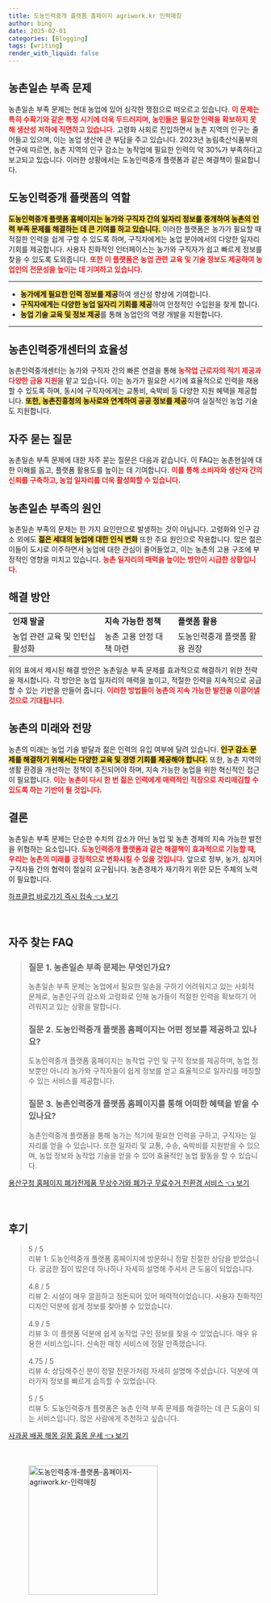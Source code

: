 ```yaml
---
title: 도농인력중개 플랫폼 홈페이지 agriwork.kr 인력매칭
author: bing
date: 2025-02-01
categories: [Blogging]
tags: [writing]
render_with_liquid: false
---
```



<h2 id='농촌일손부족문제'>농촌일손 부족 문제</h2>

<p>농촌일손 부족 문제는 현대 농업에 있어 심각한 쟁점으로 떠오르고 있습니다. <b><span style="color: #ee2323;">이 문제는 특히 수확기와 같은 특정 시기에 더욱 두드러지며, 농민들은 필요한 인력을 확보하지 못해 생산성 저하에 직면하고 있습니다.</span></b> 고령화 사회로 진입하면서 농촌 지역의 인구는 줄어들고 있으며, 이는 농업 생산에 큰 부담을 주고 있습니다. 2023년 농림축산식품부의 연구에 따르면, 농촌 지역의 인구 감소는 농작업에 필요한 인력의 약 30%가 부족하다고 보고되고 있습니다. 이러한 상황에서는 도농인력중개 플랫폼과 같은 해결책이 필요합니다.</p>

<h2 id='도농인력중개플랫폼'>도농인력중개 플랫폼의 역할</h2>

<p><b><span style="background-color: #ffe066;">도농인력중개 플랫폼 홈페이지는 농가와 구직자 간의 일자리 정보를 중개하여 농촌의 인력 부족 문제를 해결하는 데 큰 기여를 하고 있습니다.</span></b> 이러한 플랫폼은 농가가 필요할 때 적절한 인력을 쉽게 구할 수 있도록 하며, 구직자에게는 농업 분야에서의 다양한 일자리 기회를 제공합니다. 사용자 친화적인 인터페이스는 농가와 구직자가 쉽고 빠르게 정보를 찾을 수 있도록 도와줍니다. <b><span style="color: #ee2323;">또한 이 플랫폼은 농업 관련 교육 및 기술 정보도 제공하여 농업인의 전문성을 높이는 데 기여하고 있습니다.</span></b></p>

<hr />

<ul>
    <li><b><span style="background-color: #ffe066;">농가에게 필요한 인력 정보를 제공</span></b>하여 생산성 향상에 기여합니다.</li>
    <li><b><span style="background-color: #ffe066;">구직자에게는 다양한 농업 일자리 기회를 제공</span></b>하여 안정적인 수입원을 찾게 합니다.</li>
    <li><b><span style="background-color: #ffe066;">농업 기술 교육 및 정보 제공</span></b>를 통해 농업인의 역량 개발을 지원합니다.</li>
</ul>

<hr />

<h2 id='농촌인력중개센터의효율성'>농촌인력중개센터의 효율성</h2>

<p>농촌인력중개센터는 농가와 구직자 간의 빠른 연결을 통해 <b><span style="color: #ee2323;">농작업 근로자의 적기 제공과 다양한 금융 지원</span></b>을 맡고 있습니다. 이는 농가가 필요한 시기에 효율적으로 인력을 채용할 수 있도록 하며, 동시에 구직자에게는 교통비, 숙박비 등 다양한 지원 혜택을 제공합니다. <b><span style="background-color: #ffe066;">또한, 농촌진흥청의 농사로와 연계하여 공공 정보를 제공</span></b>하여 실질적인 농업 기술도 지원합니다.</p>

<h2 id='자주묻는질문'>자주 묻는 질문</h2>

<p>농촌일손 부족 문제에 대한 자주 묻는 질문은 다음과 같습니다. 이 FAQ는 농촌현실에 대한 이해를 돕고, 플랫폼 활용도를 높이는 데 기여합니다. <b><span style="color: #ee2323;">이를 통해 소비자와 생산자 간의 신뢰를 구축하고, 농업 일자리를 더욱 활성화할 수 있습니다.</span></b></p>

<h2 id='농촌일손부족원인'>농촌일손 부족의 원인</h2>

<p>농촌일손 부족의 문제는 한 가지 요인만으로 발생하는 것이 아닙니다. 고령화와 인구 감소 외에도 <b><span style="background-color: #ffe066;">젊은 세대의 농업에 대한 인식 변화</span></b> 또한 주요 원인으로 작용합니다. 많은 젊은이들이 도시로 이주하면서 농업에 대한 관심이 줄어들었고, 이는 농촌의 고용 구조에 부정적인 영향을 미치고 있습니다. <b><span style="color: #ee2323;">농촌 일자리의 매력을 높이는 방안이 시급한 상황입니다.</span></b></p>

<h2 id='해결방안'>해결 방안</h2>

<table>
    <tr>
        <td><b>인재 발굴</b></td>
        <td><b>지속 가능한 정책</b></td>
        <td><b>플랫폼 활용</b></td>
    </tr>
    <tr>
        <td>농업 관련 교육 및 인턴십 활성화</td>
        <td>농촌 고용 안정 대책 마련</td>
        <td>도농인력중개 플랫폼 활용 권장</td>
    </tr>
</table>

<p>위의 표에서 제시된 해결 방안은 농촌일손 부족 문제를 효과적으로 해결하기 위한 전략을 제시합니다. 각 방안은 농업 일자리의 매력을 높이고, 적절한 인력을 지속적으로 공급할 수 있는 기반을 만들어 줍니다. <b><span style="color: #ee2323;">이러한 방법들이 농촌의 지속 가능한 발전을 이끌어낼 것으로 기대됩니다.</span></b></p>

<h2 id='농촌의미래'>농촌의 미래와 전망</h2>

<p>농촌의 미래는 농업 기술 발달과 젊은 인력의 유입 여부에 달려 있습니다. <b><span style="background-color: #ffe066;">인구 감소 문제를 해결하기 위해서는 다양한 교육 및 경영 기회를 제공해야 합니다.</span></b> 또한, 농촌 지역의 생활 환경을 개선하는 정책이 추진되어야 하며, 지속 가능한 농업을 위한 혁신적인 접근이 필요합니다. <b><span style="color: #ee2323;">이는 농촌이 다시 한 번 젊은 인력에게 매력적인 직장으로 자리매김할 수 있도록 하는 기반이 될 것입니다.</span></b></p>

<h2 id='결론'>결론</h2>

<p>농촌일손 부족 문제는 단순한 수치의 감소가 아닌 농업 및 농촌 경제의 지속 가능한 발전을 위협하는 요소입니다. <b><span style="color: #ee2323;">도농인력중개 플랫폼과 같은 해결책이 효과적으로 기능할 때, 우리는 농촌의 미래를 긍정적으로 변화시킬 수 있을 것입니다.</span></b> 앞으로 정부, 농가, 심지어 구직자들 간의 협력이 절실히 요구됩니다. 농촌경제가 재기하기 위한 모든 주체의 노력이 필요합니다.</p>


<p><a class="click-button" title="하프클럽 바로가기 즉시 접속" href="https://afficreate.github.io/posts/%ED%95%98%ED%94%84%ED%81%B4%EB%9F%BD-%EB%B0%94%EB%A1%9C%EA%B0%80%EA%B8%B0-%EC%A6%89%EC%8B%9C-%EC%A0%91%EC%86%8D/" rel="dofollow">하프클럽 바로가기 즉시 접속 👈 보기</a></p><br>
<h2 id='자주_찾는_FAQ'>자주 찾는 FAQ</h2>
<div itemscope="" itemtype="https://schema.org/FAQPage"> 
<blockquote> 
<div itemscope="" itemprop="mainEntity" itemtype="https://schema.org/Question"> 
<h3 itemprop="name">질문 1. 농촌일손 부족 문제는 무엇인가요?</h3> 
<div itemscope="" itemprop="acceptedAnswer" itemtype="https://schema.org/Answer"> 
<span itemprop="text"> 
<p>농촌일손 부족 문제는 농업에서 필요한 일손을 구하기 어려워지고 있는 사회적 문제로, 농촌인구의 감소와 고령화로 인해 농가들이 적절한 인력을 확보하기 어려워지고 있는 상황을 말합니다.</p> 
</span> 
</div> 
</div> 

<div itemscope="" itemprop="mainEntity" itemtype="https://schema.org/Question"> 
<h3 itemprop="name">질문 2. 도농인력중개 플랫폼 홈페이지는 어떤 정보를 제공하고 있나요?</h3> 
<div itemscope="" itemprop="acceptedAnswer" itemtype="https://schema.org/Answer"> 
<span itemprop="text"> 
<p>도농인력중개 플랫폼 홈페이지는 농작업 구인 및 구직 정보를 제공하며, 농업 정보뿐만 아니라 농가와 구직자들이 쉽게 정보를 얻고 효율적으로 일자리를 매칭할 수 있는 서비스를 제공합니다.</p> 
</span> 
</div> 
</div> 

<div itemscope="" itemprop="mainEntity" itemtype="https://schema.org/Question"> 
<h3 itemprop="name">질문 3. 농촌인력중개 플랫폼 홈페이지를 통해 어떠한 혜택을 받을 수 있나요?</h3> 
<div itemscope="" itemprop="acceptedAnswer" itemtype="https://schema.org/Answer"> 
<span itemprop="text"> 
<p>농촌인력중개 플랫폼을 통해 농가는 적기에 필요한 인력을 구하고, 구직자는 일자리를 얻을 수 있습니다. 또한 일자리 및 교통, 수송, 숙박비를 지원받을 수 있으며, 농업 정보와 농작업 기술을 얻을 수 있어 효율적인 농업 활동을 할 수 있습니다.</p> 
</span> 
</div> 
</div> 
</blockquote> 
</div>
<p><a class="click-button" title="용산구청 홈페이지 폐가전제품 무상수거와 폐가구 무료수거 친환경 서비스" href="https://afficreate.github.io/posts/%EC%9A%A9%EC%82%B0%EA%B5%AC%EC%B2%AD-%ED%99%88%ED%8E%98%EC%9D%B4%EC%A7%80-%ED%8F%90%EA%B0%80%EC%A0%84%EC%A0%9C%ED%92%88-%EB%AC%B4%EC%83%81%EC%88%98%EA%B1%B0%EC%99%80-%ED%8F%90%EA%B0%80%EA%B5%AC-%EB%AC%B4%EB%A3%8C%EC%88%98%EA%B1%B0-%EC%B9%9C%ED%99%98%EA%B2%BD-%EC%84%9C%EB%B9%84%EC%8A%A4/" rel="dofollow">용산구청 홈페이지 폐가전제품 무상수거와 폐가구 무료수거 친환경 서비스 👈 보기</a></p><br>
<h2 id='후기'>후기</h2>
<div itemscope itemtype="https://schema.org/Product">
  <blockquote>
  <div itemprop="review" itemscope itemtype="https://schema.org/Review">
      <div itemprop="reviewRating" itemscope itemtype="https://schema.org/Rating"> <span itemprop="ratingValue">5</span> / <span itemprop="bestRating">5</span> </div>
      <span itemprop="reviewBody">리뷰 1: 도농인력중개 플랫폼 홈페이지에 방문하니 정말 친절한 상담을 받았습니다. 궁금한 점이 많은데 하나하나 자세히 설명해 주셔서 큰 도움이 되었습니다.</span>
  </div>
  <br>
  <div itemprop="review" itemscope itemtype="https://schema.org/Review">
      <div itemprop="reviewRating" itemscope itemtype="https://schema.org/Rating"> <span itemprop="ratingValue">4.8</span> / <span itemprop="bestRating">5</span> </div>
      <span itemprop="reviewBody">리뷰 2: 시설이 매우 깔끔하고 정돈되어 있어 매력적이었습니다. 사용자 친화적인 디자인 덕분에 쉽게 정보를 찾아볼 수 있었습니다.</span>
  </div>
  <br>
  <div itemprop="review" itemscope itemtype="https://schema.org/Review">
      <div itemprop="reviewRating" itemscope itemtype="https://schema.org/Rating"> <span itemprop="ratingValue">4.9</span> / <span itemprop="bestRating">5</span> </div>
      <span itemprop="reviewBody">리뷰 3: 이 플랫폼 덕분에 쉽게 농작업 구인 정보를 찾을 수 있었습니다. 매우 유용한 서비스입니다. 신속한 매칭 서비스에 정말 만족했습니다.</span>
  </div>
  <br>
  <div itemprop="review" itemscope itemtype="https://schema.org/Review">
      <div itemprop="reviewRating" itemscope itemtype="https://schema.org/Rating"> <span itemprop="ratingValue">4.75</span> / <span itemprop="bestRating">5</span> </div>
      <span itemprop="reviewBody">리뷰 4: 상담해주신 분이 정말 전문가처럼 자세히 설명해 주셨습니다. 덕분에 여러가지 정보를 빠르게 습득할 수 있었습니다.</span>
  </div>
  <br>
  <div itemprop="review" itemscope itemtype="https://schema.org/Review">
      <div itemprop="reviewRating" itemscope itemtype="https://schema.org/Rating"> <span itemprop="ratingValue">5</span> / <span itemprop="bestRating">5</span> </div>
      <span itemprop="reviewBody">리뷰 5: 도농인력중개 플랫폼은 농촌 인력 부족 문제를 해결하는 데 큰 도움이 되는 서비스입니다. 많은 사람에게 추천하고 싶습니다.</span>
  </div>
  </blockquote>
</div>
<p><a class="click-button" title="사과꿈 배꿈 해몽 길몽 흉몽 운세" href="https://afficreate.github.io/posts/%EC%82%AC%EA%B3%BC%EA%BF%88-%EB%B0%B0%EA%BF%88-%ED%95%B4%EB%AA%BD-%EA%B8%B8%EB%AA%BD-%ED%9D%89%EB%AA%BD-%EC%9A%B4%EC%84%B8/" rel="dofollow">사과꿈 배꿈 해몽 길몽 흉몽 운세 👈 보기</a></p><br>
<figure class="image"><img src="https://afficreate.github.io/assets/img/thumbnail/도농인력중개-플랫폼-홈페이지-agriwork.kr-인력매칭.webp" alt="도농인력중개-플랫폼-홈페이지-agriwork.kr-인력매칭" width="256" height="256"></figure>